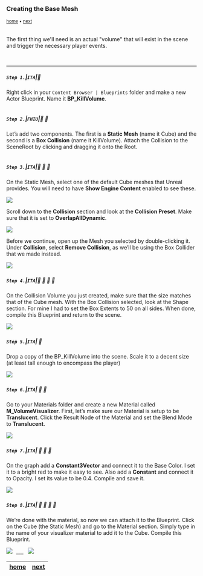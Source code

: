 <img src="https://via.placeholder.com/1000x4/45D7CA/45D7CA" alt="drawing" height="4px"/>

### Creating the Base Mesh

<sub> [home](../README.md#) • [next](../kill-volume-event-graph/README.md#)</sub>

<img src="https://via.placeholder.com/1000x4/45D7CA/45D7CA" alt="drawing" height="4px"/>

The first thing we'll need is an actual "volume" that will exist in the scene and trigger the necessary player events.

<br>

---


##### `Step 1.`\|`ITA`|:small_blue_diamond:

Right click in your `Content Browser | Blueprints` folder and make a new Actor Blueprint. Name it <b>BP_KillVolume</b>.

<img src="https://via.placeholder.com/500x2/45D7CA/45D7CA" alt="drawing" height="2px" alt = ""/>

##### `Step 2.`\|`FHIU`|:small_blue_diamond: :small_blue_diamond: 

Let’s add two components. The first is a <b>Static Mesh</b> (name it Cube) and the second is a <b>Box Collision</b> (name it KillVolume). Attach the Collision to the SceneRoot by clicking and dragging it onto the Root.

<img src="https://via.placeholder.com/500x2/45D7CA/45D7CA" alt="drawing" height="2px" alt = ""/>

##### `Step 3.`\|`ITA`|:small_blue_diamond: :small_blue_diamond: :small_blue_diamond:

On the Static Mesh, select one of the default Cube meshes that Unreal provides. You will need to have <b>Show Engine Content</b> enabled to see these.

<img src="images/2021-11-18 10_10_19-.png" />

Scroll down to the <b>Collision</b> section and look at the <b>Collision Preset</b>. Make sure that it is set to <b>OverlapAllDynamic</b>. 

<img src="images/2021-11-23 09_45_16-.png" />

Before we continue, open up the Mesh you selected by double-clicking it. Under <b>Collision</b>, select <b>Remove Collision</b>, as we’ll be using the Box Collider that we made instead.

<img src="images/2021-11-18 11_21_28-UE4LevelDesignExtras - Unreal Editor.png" />

<img src="https://via.placeholder.com/500x2/45D7CA/45D7CA" alt="drawing" height="2px" alt = ""/>

##### `Step 4.`\|`ITA`|:small_blue_diamond: :small_blue_diamond: :small_blue_diamond: :small_blue_diamond:

On the Collision Volume you just created, make sure that the size matches that of the Cube mesh. With the Box Collision selected, look at the Shape section. For mine I had to set the Box Extents to 50 on all sides. When done, compile this Blueprint and return to the scene.

<img src="images/2021-11-23 10_30_23-KillVolume.odt - LibreOffice Writer.png" />

<img src="https://via.placeholder.com/500x2/45D7CA/45D7CA" alt="drawing" height="2px" alt = ""/>

##### `Step 5.`\|`ITA`| :small_orange_diamond:

Drop a copy of the BP_KillVolume into the scene. Scale it to a decent size (at least tall enough to encompass the player)

<img src="images/2021-11-18 09_42_41-UE4LevelDesignExtras - Unreal Editor.png" />

<img src="https://via.placeholder.com/500x2/45D7CA/45D7CA" alt="drawing" height="2px" alt = ""/>

##### `Step 6.`\|`ITA`| :small_orange_diamond: :small_blue_diamond:

Go to your Materials folder and create a new Material called <b>M_VolumeVisualizer</b>. First, let’s make sure our Material is setup to be <b>Translucent</b>. Click the Result Node of the Material and set the Blend Mode to <b>Translucent</b>.

<img src="images/2021-11-18 09_48_42-UE4LevelDesignExtras - Unreal Editor.png" />

<img src="https://via.placeholder.com/500x2/45D7CA/45D7CA" alt="drawing" height="2px" alt = ""/>

##### `Step 7.`\|`ITA`| :small_orange_diamond: :small_blue_diamond: :small_blue_diamond:

On the graph add a <b>Constant3Vector</b> and connect it to the Base Color. I set it to a bright red to make it easy to see. Also add a <b>Constant</b> and connect it to Opacity. I set its value to be 0.4. Compile and save it.

<img src="images/2021-11-18 10_00_18-UE4LevelDesignExtras - Unreal Editor.png" />

<img src="https://via.placeholder.com/500x2/45D7CA/45D7CA" alt="drawing" height="2px" alt = ""/>

##### `Step 8.`\|`ITA`| :small_orange_diamond: :small_blue_diamond: :small_blue_diamond: :small_blue_diamond:

We’re done with the material, so now we can attach it to the Blueprint. Click on the Cube (the Static Mesh) and go to the Material section. Simply type in the name of your visualizer material to add it to the Cube. Compile this Blueprint.

<img src="images/2021-11-18 10_12_30-UE4LevelDesignExtras - Unreal Editor.png" />

<img src="https://via.placeholder.com/500x2/45D7CA/45D7CA" alt="drawing" height="2px" alt = ""/>
___


<img src="https://via.placeholder.com/1000x4/dba81a/dba81a" alt="drawing" height="4px" alt = ""/>

<img src="https://via.placeholder.com/1000x100/45D7CA/000000/?text=Next Up - Kill Volume Event Graph">

<img src="https://via.placeholder.com/1000x4/dba81a/dba81a" alt="drawing" height="4px" alt = ""/>

| [home](../README.md#level-design-kill-volumes) | [next](../kill-volume-event-graph/README.md#kill-volume-event-graph)|
|---|---|
